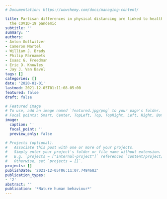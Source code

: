 ```yaml
---
# Documentation: https://wowchemy.com/docs/managing-content/

title: Partisan differences in physical distancing are linked to health outcomes during
  the COVID-19 pandemic
subtitle: ''
summary: ''
authors:
- Anton Gollwitzer
- Cameron Martel
- William J. Brady
- Philip Pärnamets
- Isaac G. Freedman
- Eric D. Knowles
- Jay J. Van Bavel
tags: []
categories: []
date: '2020-01-01'
lastmod: 2021-12-05T01:11:08-05:00
featured: false
draft: false

# Featured image
# To use, add an image named `featured.jpg/png` to your page's folder.
# Focal points: Smart, Center, TopLeft, Top, TopRight, Left, Right, BottomLeft, Bottom, BottomRight.
image:
  caption: ''
  focal_point: ''
  preview_only: false

# Projects (optional).
#   Associate this post with one or more of your projects.
#   Simply enter your project's folder or file name without extension.
#   E.g. `projects = ["internal-project"]` references `content/project/deep-learning/index.md`.
#   Otherwise, set `projects = []`.
projects: []
publishDate: '2021-12-05T06:11:07.748468Z'
publication_types:
- '2'
abstract: ''
publication: '*Nature human behaviour*'
---
```

